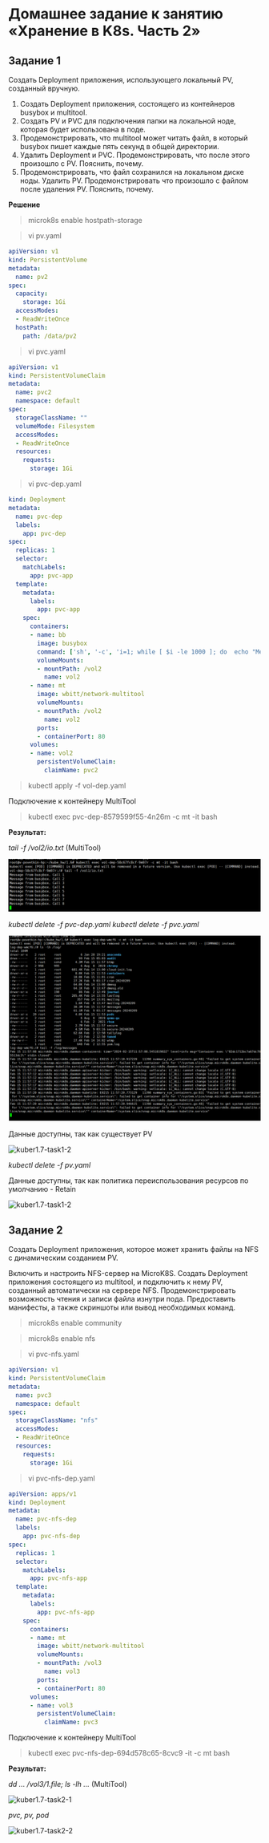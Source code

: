 # Домашнее задание к занятию «Хранение в K8s. Часть 2»


## Задание 1


Создать Deployment приложения, использующего локальный PV, созданный вручную.

1. Создать Deployment приложения, состоящего из контейнеров busybox и multitool.
2. Создать PV и PVC для подключения папки на локальной ноде, которая будет использована в поде.
3. Продемонстрировать, что multitool может читать файл, в который busybox пишет каждые пять секунд в общей директории.
4. Удалить Deployment и PVC. Продемонстрировать, что после этого произошло с PV. Пояснить, почему.
5. Продемонстрировать, что файл сохранился на локальном диске ноды. Удалить PV. Продемонстрировать что произошло с файлом после удаления PV. Пояснить, почему.

**Решение**

> microk8s enable hostpath-storage

> vi pv.yaml

```YAML
apiVersion: v1
kind: PersistentVolume
metadata: 
  name: pv2
spec:
  capacity:
    storage: 1Gi
  accessModes:
  - ReadWriteOnce
  hostPath:
    path: /data/pv2  
```

> vi pvc.yaml

```YAML
apiVersion: v1
kind: PersistentVolumeClaim
metadata:
  name: pvc2
  namespace: default
spec:
  storageClassName: ""
  volumeMode: Filesystem
  accessModes:
  - ReadWriteOnce
  resources:
    requests:
      storage: 1Gi
```

> vi pvc-dep.yaml

```YAML
kind: Deployment
metadata:
  name: pvc-dep
  labels:
    app: pvc-dep
spec:
  replicas: 1
  selector:
    matchLabels:
      app: pvc-app
  template:
    metadata:
      labels:
        app: pvc-app
    spec:
      containers:
      - name: bb
        image: busybox
        command: ['sh', '-c', 'i=1; while [ $i -le 1000 ]; do  echo "Message from busybox. Call $i" >> /vol2/io.txt; sleep 5; i=$(( $i + 1 )); done']
        volumeMounts:
        - mountPath: /vol2
          name: vol2
      - name: mt
        image: wbitt/network-multitool
        volumeMounts:
        - mountPath: /vol2
          name: vol2        
        ports:
        - containerPort: 80
      volumes:
      - name: vol2
        persistentVolumeClaim:
          claimName: pvc2
```

> kubectl apply -f vol-dep.yaml 

Подключение к контейнеру MultiTool

> kubectl exec pvc-dep-8579599f55-4n26m -c mt -it bash


**Результат:**

*tail -f /vol2/io.txt* (MultiTool)

![kuber1.7-task1-1](./home_work/kuber_1.6/screenshots/Screenshot_1.png)

*kubectl delete -f pvc-dep.yaml*
*kubectl delete -f pvc.yaml*

![kuber1.7-task1-2](./home_work/kuber_1.6/screenshots/Screenshot_2.png)

Данные доступны, так как существует PV

![kuber1.7-task1-2](./home_work/kuber_1.6/screenshots/Screenshot_3.png)

*kubectl delete -f pv.yaml*

Данные доступны, так как политика переиспользования ресурсов по умолчанию - Retain

![kuber1.7-task1-2](./home_work/kuber_1.6/screenshots/Screenshot_4.png)


## Задание 2


Создать Deployment приложения, которое может хранить файлы на NFS с динамическим созданием PV.

Включить и настроить NFS-сервер на MicroK8S.
Создать Deployment приложения состоящего из multitool, и подключить к нему PV, созданный автоматически на сервере NFS.
Продемонстрировать возможность чтения и записи файла изнутри пода.
Предоставить манифесты, а также скриншоты или вывод необходимых команд.


> microk8s enable community

> microk8s enable nfs


> vi pvc-nfs.yaml

```YAML
apiVersion: v1
kind: PersistentVolumeClaim
metadata:
  name: pvc3
  namespace: default
spec:
  storageClassName: "nfs"
  accessModes:
  - ReadWriteOnce
  resources:
    requests:
      storage: 1Gi
```

> vi pvc-nfs-dep.yaml

```YAML
apiVersion: apps/v1
kind: Deployment
metadata:
  name: pvc-nfs-dep
  labels:
    app: pvc-nfs-dep
spec:
  replicas: 1
  selector:
    matchLabels:
      app: pvc-nfs-app
  template:
    metadata:
      labels:
        app: pvc-nfs-app
    spec:
      containers:
      - name: mt
        image: wbitt/network-multitool
        volumeMounts:
        - mountPath: /vol3
          name: vol3        
        ports:
        - containerPort: 80
      volumes:
      - name: vol3
        persistentVolumeClaim:
          claimName: pvc3
```

Подключение к контейнеру MultiTool

> kubectl exec pvc-nfs-dep-694d578c65-8cvc9 -it -c mt bash


**Результат:**

*dd ... /vol3/1.file; ls -lh ...* (MultiTool)

![kuber1.7-task2-1](./home_work/kuber_1.6/screenshots/Screenshot_5.png)


*pvc, pv, pod*

![kuber1.7-task2-2](./home_work/kuber_1.6/screenshots/Screenshot_6.png)
